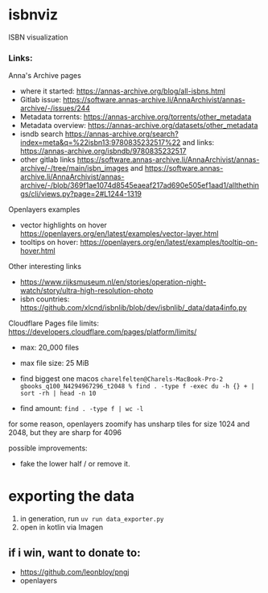 # isbnviz
ISBN visualization


### Links:

Anna's Archive pages
- where it started: https://annas-archive.org/blog/all-isbns.html
- Gitlab issue: https://software.annas-archive.li/AnnaArchivist/annas-archive/-/issues/244
- Metadata torrents: https://annas-archive.org/torrents/other_metadata
- Metadata overview: https://annas-archive.org/datasets/other_metadata
- isndb search https://annas-archive.org/search?index=meta&q=%22isbn13:9780835232517%22 and links: https://annas-archive.org/isbndb/9780835232517
- other gitlab links https://software.annas-archive.li/AnnaArchivist/annas-archive/-/tree/main/isbn_images and 
https://software.annas-archive.li/AnnaArchivist/annas-archive/-/blob/369f1ae1074d8545eaeaf217ad690e505ef1aad1/allthethings/cli/views.py?page=2#L1244-1319

Openlayers examples
- vector highlights on hover https://openlayers.org/en/latest/examples/vector-layer.html
- tooltips on hover: https://openlayers.org/en/latest/examples/tooltip-on-hover.html

Other interesting links
- https://www.rijksmuseum.nl/en/stories/operation-night-watch/story/ultra-high-resolution-photo
- isbn countries: https://github.com/xlcnd/isbnlib/blob/dev/isbnlib/_data/data4info.py



Cloudflare Pages file limits:
https://developers.cloudflare.com/pages/platform/limits/
- max: 20_000 files
- max file size: 25 MiB

- find biggest one macos `charelfelten@Charels-MacBook-Pro-2 gbooks_q100_N4294967296_t2048 % find . -type f -exec du -h {} + | sort -rh | head -n 10`

- find amount: `find . -type f | wc -l`


for some reason, openlayers zoomify has unsharp tiles for size 1024 and 2048, but they are sharp for 4096


possible improvements:
- fake the lower half / or remove it.



# exporting the data

1. in generation, run `uv run data_exporter.py`
2. open in kotlin via Imagen



## if i win, want to donate to:
- https://github.com/leonbloy/pngj
- openlayers